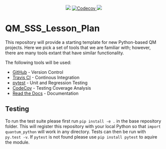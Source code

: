 <p align="center">
<!--Travis-->
<a href="https://travis-ci.org/dgasmith/QM_SSS_Lesson_Plan"><img src="https://travis-ci.org/dgasmith/QM_SSS_Lesson_Plan.svg?branch=master"></a>
<!--CodeCov-->
<a href="https://codecov.io/gh/dgasmith/QM_SSS_Lesson_Plan">
  <img src="https://codecov.io/gh/dgasmith/QM_SSS_Lesson_Plan/branch/master/graph/badge.svg" alt="Codecov" />
</a>
<!--License-->
<a href="https://opensource.org/licenses/LGPL-3.0"> <img src="https://img.shields.io/github/license/dgasmith/QM_SSS_Lesson_Plan.svg" /></a>
</p>

# QM_SSS_Lesson_Plan
This repository will provide a starting template for new Python-based QM projects.
Here we pick a set of tools that we are familiar with; however, there are many
tools extant that have similar functionality. 

The following tools will be used:
 - [GitHub](github.com) - Version Control
 - [Travis CI](https://travis-ci.org) - Continous Integration
 - [pytest](https://docs.pytest.org/en/latest/) - Unit and Regression Testing
 - [CodeCov](https://codecov.io) - Testing Coverage Analysis
 - [Read the Docs](https://readthedocs.org) - Documentation

## Testing

To run the test suite please first run `pip install -e .` in the base
repository folder. This will register this repository with your local Python so
that `import quantum_python` will work in any directory. Tests can then be run
with `py.test -v`. If `pytest` is not found please use `pip install pytest` to
aquire the module.



